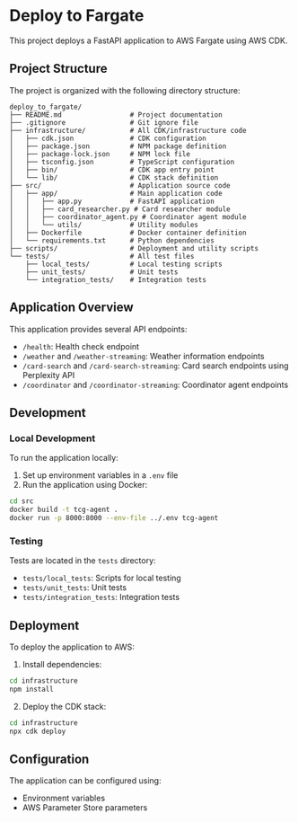 # Deploy to Fargate

This project deploys a FastAPI application to AWS Fargate using AWS CDK.

## Project Structure

The project is organized with the following directory structure:

```
deploy_to_fargate/
├── README.md                 # Project documentation
├── .gitignore                # Git ignore file
├── infrastructure/           # All CDK/infrastructure code
│   ├── cdk.json              # CDK configuration
│   ├── package.json          # NPM package definition
│   ├── package-lock.json     # NPM lock file
│   ├── tsconfig.json         # TypeScript configuration
│   ├── bin/                  # CDK app entry point
│   └── lib/                  # CDK stack definition
├── src/                      # Application source code
│   ├── app/                  # Main application code
│   │   ├── app.py            # FastAPI application
│   │   ├── card_researcher.py # Card researcher module
│   │   ├── coordinator_agent.py # Coordinator agent module
│   │   └── utils/            # Utility modules
│   ├── Dockerfile            # Docker container definition
│   └── requirements.txt      # Python dependencies
├── scripts/                  # Deployment and utility scripts
└── tests/                    # All test files
    ├── local_tests/          # Local testing scripts
    ├── unit_tests/           # Unit tests
    └── integration_tests/    # Integration tests
```

## Application Overview

This application provides several API endpoints:

- `/health`: Health check endpoint
- `/weather` and `/weather-streaming`: Weather information endpoints
- `/card-search` and `/card-search-streaming`: Card search endpoints using Perplexity API
- `/coordinator` and `/coordinator-streaming`: Coordinator agent endpoints

## Development

### Local Development

To run the application locally:

1. Set up environment variables in a `.env` file
2. Run the application using Docker:

```bash
cd src
docker build -t tcg-agent .
docker run -p 8000:8000 --env-file ../.env tcg-agent
```

### Testing

Tests are located in the `tests` directory:

- `tests/local_tests`: Scripts for local testing
- `tests/unit_tests`: Unit tests
- `tests/integration_tests`: Integration tests

## Deployment

To deploy the application to AWS:

1. Install dependencies:

```bash
cd infrastructure
npm install
```

2. Deploy the CDK stack:

```bash
cd infrastructure
npx cdk deploy
```

## Configuration

The application can be configured using:

- Environment variables
- AWS Parameter Store parameters
